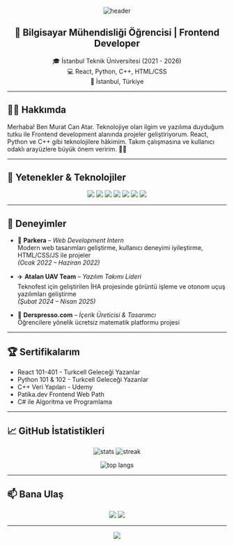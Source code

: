 <!-- PROFIL BANNER -->
<p align="center">
  <img src="https://capsule-render.vercel.app/api?type=waving&color=gradient&height=200&section=header&text=Murat%20Can%20Atar&fontSize=40&fontColor=fff&animation=fadeIn" alt="header" />
</p>

<h2 align="center">🚀 Bilgisayar Mühendisliği Öğrencisi | Frontend Developer</h2>

<p align="center">
  🎓 İstanbul Teknik Üniversitesi (2021 - 2026) <br>
  💻 React, Python, C++, HTML/CSS <br>
  📍 İstanbul, Türkiye
</p>

---

## 👨‍💻 Hakkımda

Merhaba! Ben Murat Can Atar. Teknolojiye olan ilgim ve yazılıma duyduğum tutku ile Frontend development alanında projeler geliştiriyorum. React, Python ve C++ gibi teknolojilere hâkimim. Takım çalışmasına ve kullanıcı odaklı arayüzlere büyük önem veririm. 👨‍💻

---

## 🧠 Yetenekler & Teknolojiler

<p align="center">
  <img src="https://img.shields.io/badge/HTML5-E34F26?style=for-the-badge&logo=html5&logoColor=fff" />
  <img src="https://img.shields.io/badge/CSS3-1572B6?style=for-the-badge&logo=css3&logoColor=fff" />
  <img src="https://img.shields.io/badge/JavaScript-F7DF1E?style=for-the-badge&logo=javascript&logoColor=000" />
  <img src="https://img.shields.io/badge/React-61DAFB?style=for-the-badge&logo=react&logoColor=000" />
  <img src="https://img.shields.io/badge/Python-3776AB?style=for-the-badge&logo=python&logoColor=fff" />
  <img src="https://img.shields.io/badge/C++-00599C?style=for-the-badge&logo=c%2B%2B&logoColor=fff" />
  <img src="https://img.shields.io/badge/Git-F05032?style=for-the-badge&logo=git&logoColor=fff" />
</p>

---

## 💼 Deneyimler

- 🧩 **Parkera** – *Web Development Intern*  
  Modern web tasarımları geliştirme, kullanıcı deneyimi iyileştirme, HTML/CSS/JS ile projeler  
  *(Ocak 2022 – Haziran 2022)*

- ✈️ **Atalan UAV Team** – *Yazılım Takımı Lideri*  
  Teknofest için geliştirilen İHA projesinde görüntü işleme ve otonom uçuş yazılımları geliştirme  
  *(Şubat 2024 – Nisan 2025)*

- 📘 **Derspresso.com** – *İçerik Üreticisi & Tasarımcı*  
  Öğrencilere yönelik ücretsiz matematik platformu projesi

---

## 🏆 Sertifikalarım

- React 101-401 - Turkcell Geleceği Yazanlar  
- Python 101 & 102 - Turkcell Geleceği Yazanlar  
- C++ Veri Yapıları - Udemy  
- Patika.dev Frontend Web Path  
- C# ile Algoritma ve Programlama

---

## 📈 GitHub İstatistikleri

<p align="center">
  <img src="https://github-readme-stats.vercel.app/api?username=muratcanatar&show_icons=true&theme=radical" alt="stats" />
  <img src="https://github-readme-streak-stats.herokuapp.com/?user=muratcanatar&theme=radical" alt="streak" />
</p>

<p align="center">
  <img src="https://github-readme-stats.vercel.app/api/top-langs/?username=muratcanatar&layout=compact&theme=radical" alt="top langs" />
</p>

---

## 📫 Bana Ulaş

<p align="center">
  <a href="mailto:atar_muratcan07@hotmail.com"><img src="https://img.shields.io/badge/Email-D14836?style=for-the-badge&logo=gmail&logoColor=white"/></a>
  <a href="https://linkedin.com/in/muratcanatar" target="_blank"><img src="https://img.shields.io/badge/LinkedIn-0077B5?style=for-the-badge&logo=linkedin&logoColor=white"/></a>
</p>

---

<p align="center">
  <img src="https://capsule-render.vercel.app/api?type=waving&color=gradient&height=120&section=footer"/>
</p>
